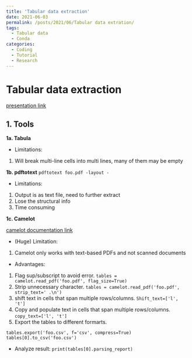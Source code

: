 ```yaml
---
title: 'Tabular data extraction'
date: 2021-06-03
permalink: /posts/2021/06/Tabular data extration/
tags:
  - Tabular data
  - Conda
categories:
  - Coding
  - Tutorial
  - Research
---
```



Tabular data extraction
======

[presentation link](https://www.youtube.com/watch?v=Irf6kdl0lAA&list=LL&index=3) 

## 1. Tools

**1a. Tabula**
- Limitations:
1. Will break multi-line cells into multi lines, many of them may be empty

**1b. pdftotext**
`pdftotext foo.pdf -layout -`
- Limitations:
1. Output is as text file, need to further extract 
2. Lose the structural info
3. Time consuming

**1c. Camelot**

[camelot documentation link](https://camelot-py.readthedocs.io/en/master/) 

- (Huge) Limitation:
1. Camelot only works with text-based PDFs and not scanned documents

- Advantages:
1. Flag sup/subscript to avoid error. `tables = camelot.read_pdf('foo.pdf', flag_size=True)`
2. Strip unnecessary character. `tables = camelot.read_pdf('foo.pdf', strip_text=' .\n')`
3. shift text in cells that span multiple rows/columns. `Shift_text=['l', 't']`
4. Copy and populate text in cells that span multiple rows/columns. `copy_text=['l', 't']`
5. Export the tables to different formarts. 
```
tables.export('foo.csv', f='csv', compress=True)
tables[0].to_csv('foo.csv')
```

- Analyze result: `print(tables[0].parsing_report)`